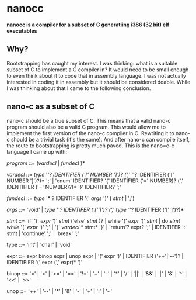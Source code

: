# nanocc

**nanocc is a compiler for a subset of C generatiing i386 (32 bit) elf executables**

## Why?

Bootstrapping has caught my interest. I was thinking: what is a suitable subset of C to implement a C compiler in?
It would need to be small enough to even think about it to code that in assembly language. I was not actually interested in
coding it in assembly but it should be considered doable. While I was thinking about that I came to the following conclusion.

## nano-c as a subset of C

nano-c should be a true subset of C. This means that a valid nano-c program should also be a valid C program. This would allow me to implement
the first version of the nano-c compiler in C. Rewriting it to nano-c should be a trivial task (it's the same). And after nano-c can compile itself,
the route to bootstrapping is pretty much paved. This is the nano=c-c language I came up with:


*program* ::= (*vardecl* | *fundecl* )*

*vardecl* ::= *type* '*'? IDENTIFIER ('[' NUMBER ']')? (',' '*'? IDENTIFIER ('[' NUMBER ']')?)* ';'
          | 'enum' IDENTIFIER? '{' IDENTIFIER ('=' NUMBER)?  (',' IDENTIFIER ('=' NUMBER)?)* '}' IDENTIFIER? ';'

*fundecl* ::= *type* '*'? IDENTIFIER '(' *args* ')' ( *stmt* | ';')

*args* ::= 'void' | *type* '*'? IDENTIFER ('['']')? (',' *type* '*'? IDENTIFER ('['']')?)*

*stmt* ::= 'if'  '(' *expr* ')' *stmt* ('else' *stmt* )?
       | while  '(' *expr* ')' *stmt*
       | do *stmt* *while*  '(' *expr* ')' ';'
       | '{' *vardecl* * stmt* '}'
       | 'return'? expr? ';'
       | IDENTIFER ':' stmt
       | 'continue' ';'
       | 'break' ';'

type ::= 'int' | 'char' | 'void'

expr ::= expr binop expr
       | unop expr
       | '(' expr ')'
       | IDENTIFIER ('++'|'--')?
       | IDENTIFIER '(' expr (',' expr)* ')'

binop ::= '=' | '<' | '>=' | '==' | '!=' | '+' | '-' | '*' | '/' | '||' | '&&' | '|' | '&' | '^' | '<<' | '>>'

unop ::= '++' | '--' | '*' | '&' | '-' | '+' | '!' | '~'
